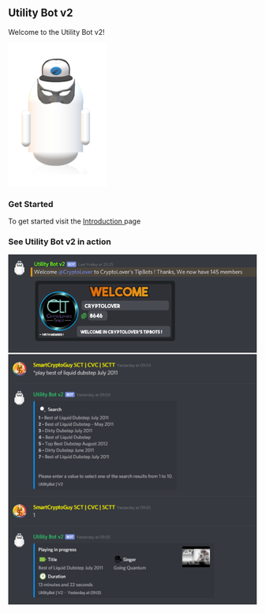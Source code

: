 ## Utility Bot v2

Welcome to the Utility Bot v2!

![Utility Bot v2](https://github.com/CryptoLover705/Utility_Bot_v2/blob/master/utilitybotv2-2d.png)
### Get Started
To get started visit the [Introduction ](https://github.com/CryptoLover705/Utility_Bot_v2/wiki/Introduction) page


### See Utility Bot v2 in action

![welcome](https://github.com/CryptoLover705/Utility_Bot_v2/blob/master/Screenshot1.png)
![music](https://github.com/CryptoLover705/Utility_Bot_v2/blob/master/Screenshot2.png)
